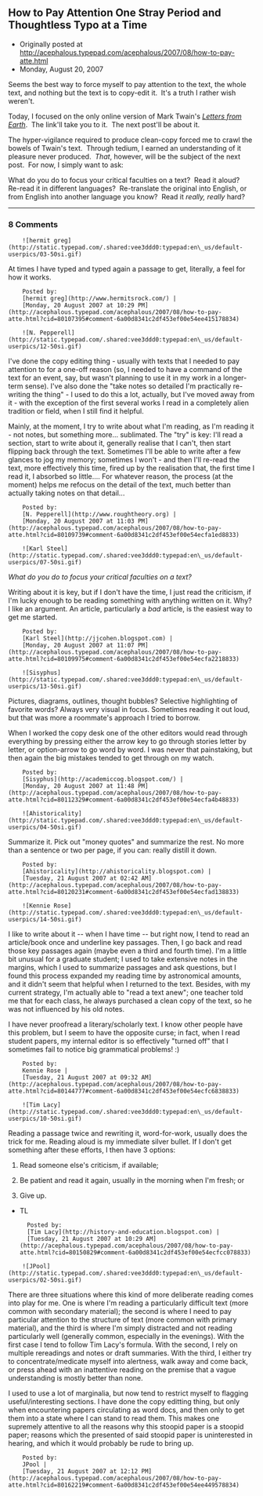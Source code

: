 ## How to Pay Attention One Stray Period and Thoughtless Typo at a Time

 * Originally posted at http://acephalous.typepad.com/acephalous/2007/08/how-to-pay-atte.html
 * Monday, August 20, 2007



Seems the best way to force myself to pay attention to the text, the whole text, and nothing but the text is to copy-edit it.  It's a truth I rather wish weren't. 

Today, I focused on the only online version of Mark Twain's _[Letters from Earth](http://acephalous.typepad.com/acephalous/mark-twain-letters-from-earth.html)_.  The link'll take you to it.  The next post'll be about it.

The hyper-vigilance required to produce clean-copy forced me to crawl the bowels of Twain's text.  Through tedium, I earned an understanding of it pleasure never produced.  _That_, however, will be the subject of the next post.  For now, I simply want to ask: 

What do you do to focus your critical faculties on a text?  Read it aloud?  Re-read it in different languages?  Re-translate the original into English, or from English into another language you know?  Read it _really, really_ hard?

		

* * *

### 8 Comments 

		

                
[]()

	

		![hermit greg](http://static.typepad.com/.shared:vee3ddd0:typepad:en\_us/default-userpics/03-50si.gif)
	

	

		

At times I have typed and typed again a passage to get, literally, a feel for how it works.

	

		Posted by:
		[hermit greg](http://www.hermitsrock.com/) |
		[Monday, 20 August 2007 at 10:29 PM](http://acephalous.typepad.com/acephalous/2007/08/how-to-pay-atte.html?cid=80107395#comment-6a00d8341c2df453ef00e54ee415178834)

[]()

	

		![N. Pepperell](http://static.typepad.com/.shared:vee3ddd0:typepad:en\_us/default-userpics/12-50si.gif)
	

	

		

I've done the copy editing thing - usually with texts that I needed to pay attention to for a one-off reason (so, I needed to have a command of the text for an event, say, but wasn't planning to use it in my work in a longer-term sense).  I've also done the "take notes so detailed I'm practically re-writing the thing" - I used to do this a lot, actually, but I've moved away from it - with the exception of the first several works I read in a completely alien tradition or field, when I still find it helpful.

Mainly, at the moment, I try to write about what I'm reading, as I'm reading it - not notes, but something more... sublimated.  The "try" is key:  I'll read a section, start to write about it, generally realise that I can't, then start flipping back through the text.  Sometimes I'll be able to write after a few glances to jog my memory; sometimes I won't - and then I'll re-read the text, more effectively this time, fired up by the realisation that, the first time I read it, I absorbed so little....  For whatever reason, the process (at the moment) helps me refocus on the detail of the text, much better than actually taking notes on that detail...

	

		Posted by:
		[N. Pepperell](http://www.roughtheory.org) |
		[Monday, 20 August 2007 at 11:03 PM](http://acephalous.typepad.com/acephalous/2007/08/how-to-pay-atte.html?cid=80109739#comment-6a00d8341c2df453ef00e54ecfa1ed8833)

[]()

	

		![Karl Steel](http://static.typepad.com/.shared:vee3ddd0:typepad:en\_us/default-userpics/07-50si.gif)
	

	

		

_What do you do to focus your critical faculties on a text?_

Writing about it is key, but if I don't have the time, I just read the criticism, if I'm lucky enough to be reading something with anything written on it. Why? I like an argument. An article, particularly a _bad_ article, is the easiest way to get me started.

	

		Posted by:
		[Karl Steel](http://jjcohen.blogspot.com) |
		[Monday, 20 August 2007 at 11:07 PM](http://acephalous.typepad.com/acephalous/2007/08/how-to-pay-atte.html?cid=80109975#comment-6a00d8341c2df453ef00e54ecfa2218833)

[]()

	

		![Sisyphus](http://static.typepad.com/.shared:vee3ddd0:typepad:en\_us/default-userpics/13-50si.gif)
	

	

		

Pictures, diagrams, outlines, thought bubbles? Selective highlighting of favorite words? Always very visual in focus. Sometimes reading it out loud, but that was more a roommate's approach I tried to borrow. 

When I worked the copy desk one of the other editors would read through everything by pressing either the arrow key to go through stories letter by letter, or option-arrow to go word by word. I was never that painstaking, but then again the big mistakes tended to get through on my watch.

	

		Posted by:
		[Sisyphus](http://academiccog.blogspot.com/) |
		[Monday, 20 August 2007 at 11:48 PM](http://acephalous.typepad.com/acephalous/2007/08/how-to-pay-atte.html?cid=80112329#comment-6a00d8341c2df453ef00e54ecfa4b48833)

[]()

	

		![Ahistoricality](http://static.typepad.com/.shared:vee3ddd0:typepad:en\_us/default-userpics/04-50si.gif)
	

	

		

Summarize it. Pick out "money quotes" and summarize the rest. No more than a sentence or two per page, if you can: really distill it down.

	

		Posted by:
		[Ahistoricality](http://ahistoricality.blogspot.com) |
		[Tuesday, 21 August 2007 at 02:42 AM](http://acephalous.typepad.com/acephalous/2007/08/how-to-pay-atte.html?cid=80120231#comment-6a00d8341c2df453ef00e54ecfad138833)

[]()

	

		![Kennie Rose](http://static.typepad.com/.shared:vee3ddd0:typepad:en\_us/default-userpics/14-50si.gif)
	

	

		

I like to write about it -- when I have time -- but right now, I tend to read an article/book once  and underline key passages. Then, I go back and read those key passages again (maybe even a third and fourth time). I'm a little bit unusual for a graduate student; I used to take extensive notes in the margins, which I used to summarize passages and ask questions, but I found this process expanded my reading time by astronomical amounts, and it didn't seem that helpful when I returned to the text. Besides, with my current strategy, I'm actually able to "read a text anew"; one teacher told me that for each class, he always purchased a clean copy of the text, so he was not influenced by his old notes.  

I have never proofread a literary/scholarly text. I know other people have this problem, but I seem to have the opposite curse; in fact, when I read student papers, my internal editor is so effectively "turned off" that I sometimes fail to notice big grammatical problems! :)

	

		Posted by:
		Kennie Rose |
		[Tuesday, 21 August 2007 at 09:32 AM](http://acephalous.typepad.com/acephalous/2007/08/how-to-pay-atte.html?cid=80144777#comment-6a00d8341c2df453ef00e54ecfc6838833)

[]()

	

		![Tim Lacy](http://static.typepad.com/.shared:vee3ddd0:typepad:en\_us/default-userpics/10-50si.gif)
	

	

		

Reading a passage twice and rewriting it, word-for-work, usually does the trick for me.  Reading aloud is my immediate silver bullet.  If I don't get something after these efforts, I then have 3 options:

1. Read someone else's criticism, if available;  

2. Be patient and read it again, usually in the morning when I'm fresh; or  

3. Give up.

- TL

	

		Posted by:
		[Tim Lacy](http://history-and-education.blogspot.com) |
		[Tuesday, 21 August 2007 at 10:29 AM](http://acephalous.typepad.com/acephalous/2007/08/how-to-pay-atte.html?cid=80150829#comment-6a00d8341c2df453ef00e54ecfcc078833)

[]()

	

		![JPool](http://static.typepad.com/.shared:vee3ddd0:typepad:en\_us/default-userpics/02-50si.gif)
	

	

		

There are three situations where this kind of more deliberate reading comes into play for me.  One is where I'm reading a particularly difficult text (more common with secondary material); the second is where I need to pay particular attention to the structure of text (more common with primary material), and the third is where I'm simply distracted and not reading particularly well (generally common, especially in the evenings).  With the first case I tend to follow Tim Lacy's formula.  With the second, I rely on multiple rereadings and notes or draft summaries.  With the third, I either try to concentrate/medicate myself into alertness, walk away and come back, or press ahead with an inattentive reading on the premise that a vague understanding is mostly better than none.  

I used to use a lot of marginalia, but now tend to restrict myself to flagging useful/interesting sections.  I have done the copy editting thing, but only when encountering papers circulating as word docs, and then only to get them into a state where I can stand to read them.  This makes one supremely attentive to all the reasons why this stoopid paper is a stoopid paper; reasons which the presented of said stoopid paper is uninterested in hearing, and which it would probably be rude to bring up.

	

		Posted by:
		JPool |
		[Tuesday, 21 August 2007 at 12:12 PM](http://acephalous.typepad.com/acephalous/2007/08/how-to-pay-atte.html?cid=80162219#comment-6a00d8341c2df453ef00e54ee449578834)

		

        